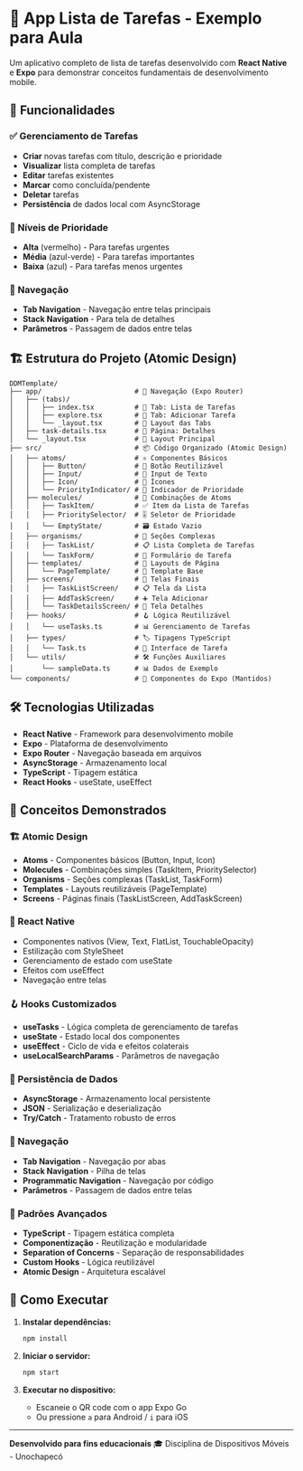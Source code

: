 # 📝 App Lista de Tarefas - Exemplo para Aula

Um aplicativo completo de lista de tarefas desenvolvido com **React Native** e **Expo** para demonstrar conceitos fundamentais de desenvolvimento mobile.

## 🚀 Funcionalidades

### ✅ Gerenciamento de Tarefas
- **Criar** novas tarefas com título, descrição e prioridade
- **Visualizar** lista completa de tarefas 
- **Editar** tarefas existentes
- **Marcar** como concluída/pendente
- **Deletar** tarefas
- **Persistência** de dados local com AsyncStorage

### 🎯 Níveis de Prioridade
- **Alta** (vermelho) - Para tarefas urgentes
- **Média** (azul-verde) - Para tarefas importantes  
- **Baixa** (azul) - Para tarefas menos urgentes

### 📱 Navegação
- **Tab Navigation** - Navegação entre telas principais
- **Stack Navigation** - Para tela de detalhes
- **Parâmetros** - Passagem de dados entre telas

## 🏗️ Estrutura do Projeto (Atomic Design)

```
DDMTemplate/
├── app/                       # 🚀 Navegação (Expo Router)
│   ├── (tabs)/
│   │   ├── index.tsx          # 🔗 Tab: Lista de Tarefas
│   │   ├── explore.tsx        # 🔗 Tab: Adicionar Tarefa
│   │   └── _layout.tsx        # 🔧 Layout das Tabs
│   ├── task-details.tsx       # 🔗 Página: Detalhes
│   └── _layout.tsx            # 🔧 Layout Principal
├── src/                       # 📦 Código Organizado (Atomic Design)
│   ├── atoms/                 # ⚛️ Componentes Básicos
│   │   ├── Button/            # 🔘 Botão Reutilizável
│   │   ├── Input/             # 📝 Input de Texto
│   │   ├── Icon/              # 🎯 Ícones
│   │   └── PriorityIndicator/ # 🔴 Indicador de Prioridade
│   ├── molecules/             # 🧬 Combinações de Atoms
│   │   ├── TaskItem/          # ✅ Item da Lista de Tarefas
│   │   ├── PrioritySelector/  # 🎚️ Seletor de Prioridade
│   │   └── EmptyState/        # 🗃️ Estado Vazio
│   ├── organisms/             # 🦴 Seções Complexas
│   │   ├── TaskList/          # 📋 Lista Completa de Tarefas
│   │   └── TaskForm/          # 📝 Formulário de Tarefa
│   ├── templates/             # 📐 Layouts de Página
│   │   └── PageTemplate/      # 📄 Template Base
│   ├── screens/               # 📱 Telas Finais
│   │   ├── TaskListScreen/    # 📋 Tela da Lista
│   │   ├── AddTaskScreen/     # ➕ Tela Adicionar
│   │   └── TaskDetailsScreen/ # 📝 Tela Detalhes
│   ├── hooks/                 # 🪝 Lógica Reutilizável
│   │   └── useTasks.ts        # 📊 Gerenciamento de Tarefas
│   ├── types/                 # 🏷️ Tipagens TypeScript
│   │   └── Task.ts            # 📝 Interface de Tarefa
│   └── utils/                 # 🛠️ Funções Auxiliares
│       └── sampleData.ts      # 📊 Dados de Exemplo
└── components/                # 🧩 Componentes do Expo (Mantidos)
```

## 🛠️ Tecnologias Utilizadas

- **React Native** - Framework para desenvolvimento mobile
- **Expo** - Plataforma de desenvolvimento
- **Expo Router** - Navegação baseada em arquivos
- **AsyncStorage** - Armazenamento local
- **TypeScript** - Tipagem estática
- **React Hooks** - useState, useEffect

## 🎨 Conceitos Demonstrados

### 🏗️ Atomic Design
- **Atoms** - Componentes básicos (Button, Input, Icon)
- **Molecules** - Combinações simples (TaskItem, PrioritySelector)
- **Organisms** - Seções complexas (TaskList, TaskForm)
- **Templates** - Layouts reutilizáveis (PageTemplate)
- **Screens** - Páginas finais (TaskListScreen, AddTaskScreen)

### 📱 React Native
- Componentes nativos (View, Text, FlatList, TouchableOpacity)
- Estilização com StyleSheet
- Gerenciamento de estado com useState
- Efeitos com useEffect
- Navegação entre telas

### 🪝 Hooks Customizados
- **useTasks** - Lógica completa de gerenciamento de tarefas
- **useState** - Estado local dos componentes
- **useEffect** - Ciclo de vida e efeitos colaterais
- **useLocalSearchParams** - Parâmetros de navegação

### 💾 Persistência de Dados
- **AsyncStorage** - Armazenamento local persistente
- **JSON** - Serialização e deserialização
- **Try/Catch** - Tratamento robusto de erros

### 🧭 Navegação
- **Tab Navigation** - Navegação por abas
- **Stack Navigation** - Pilha de telas
- **Programmatic Navigation** - Navegação por código
- **Parâmetros** - Passagem de dados entre telas

### 🎯 Padrões Avançados
- **TypeScript** - Tipagem estática completa
- **Componentização** - Reutilização e modularidade
- **Separation of Concerns** - Separação de responsabilidades
- **Custom Hooks** - Lógica reutilizável
- **Atomic Design** - Arquitetura escalável

## 🚦 Como Executar

1. **Instalar dependências:**
   ```bash
   npm install
   ```

2. **Iniciar o servidor:**
   ```bash
   npm start
   ```

3. **Executar no dispositivo:**
   - Escaneie o QR code com o app Expo Go
   - Ou pressione `a` para Android / `i` para iOS
---

**Desenvolvido para fins educacionais** 🎓
Disciplina de Dispositivos Móveis - Unochapecó
